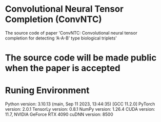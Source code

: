 # Convolutional Neural Tensor Completion (ConvNTC)
The source code of paper 'ConvNTC: Convolutional neural tensor completion for detecting ‘A-A-B’ type biological triplets'

# The source code will be made public when the paper is accepted

# Runing Environment
Python version: 3.10.13 (main, Sep 11 2023, 13:44:35) [GCC 11.2.0]
PyTorch version: 2.0.1
TensorLy version: 0.8.1
NumPy version: 1.26.4
CUDA version: 11.7, NVIDIA GeForce RTX 4090
cuDNN version: 8500


